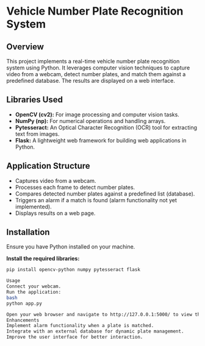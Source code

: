 # Vehicle Number Plate Recognition System

## Overview
This project implements a real-time vehicle number plate recognition system using Python. It leverages computer vision techniques to capture video from a webcam, detect number plates, and match them against a predefined database. The results are displayed on a web interface.

## Libraries Used
- **OpenCV (cv2):** For image processing and computer vision tasks.
- **NumPy (np):** For numerical operations and handling arrays.
- **Pytesseract:** An Optical Character Recognition (OCR) tool for extracting text from images.
- **Flask:** A lightweight web framework for building web applications in Python.

## Application Structure
- Captures video from a webcam.
- Processes each frame to detect number plates.
- Compares detected number plates against a predefined list (database).
- Triggers an alarm if a match is found (alarm functionality not yet implemented).
- Displays results on a web page.

## Installation
Ensure you have Python installed on your machine.

**Install the required libraries:**
```bash
pip install opencv-python numpy pytesseract flask

Usage
Connect your webcam.
Run the application:
bash
python app.py

Open your web browser and navigate to http://127.0.0.1:5000/ to view the application.
Enhancements
Implement alarm functionality when a plate is matched.
Integrate with an external database for dynamic plate management.
Improve the user interface for better interaction.
